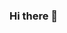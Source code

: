 ### Hi there 👋

<!--
**the-last-crusaderr/the-last-crusaderr** is a ✨ _special_ ✨ repository because its `README.md` (this file) appears on your GitHub profile.

Here are some ideas to get you started:

- 🔭 I’m currently working on machine learning projects.
- 🌱 I’m currently learning data science
- 💬 Ask me about web dev.
- 📫 How to reach me: contact me on twitter.
- 😄 Always ready to talk about code, football and cricket.
- ⚡ Fun fact: When you code, you don't stressed out. When you stressed out, you don't code.
-->
